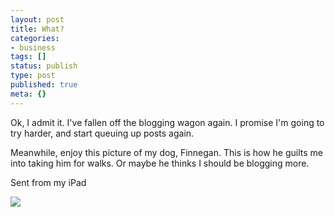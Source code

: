 ```yaml
---
layout: post
title: What?
categories: 
- business
tags: []
status: publish
type: post
published: true
meta: {}
---
```


Ok, I admit it. I've fallen off the blogging wagon again. I promise I'm going to try harder, and start queuing up posts again.

Meanwhile, enjoy this picture of my dog, Finnegan. This is how he guilts me into taking him for walks. Or maybe he thinks I should be blogging more.

Sent from my iPad
  
      
![](/squarespace_images/static_50d2902fe4b0959a0871a12c_50d29312e4b04687d9db341b_5143c7d8e4b089ea20d30b5c_1363396569441_iphone-%28null%29-0.jpg)
